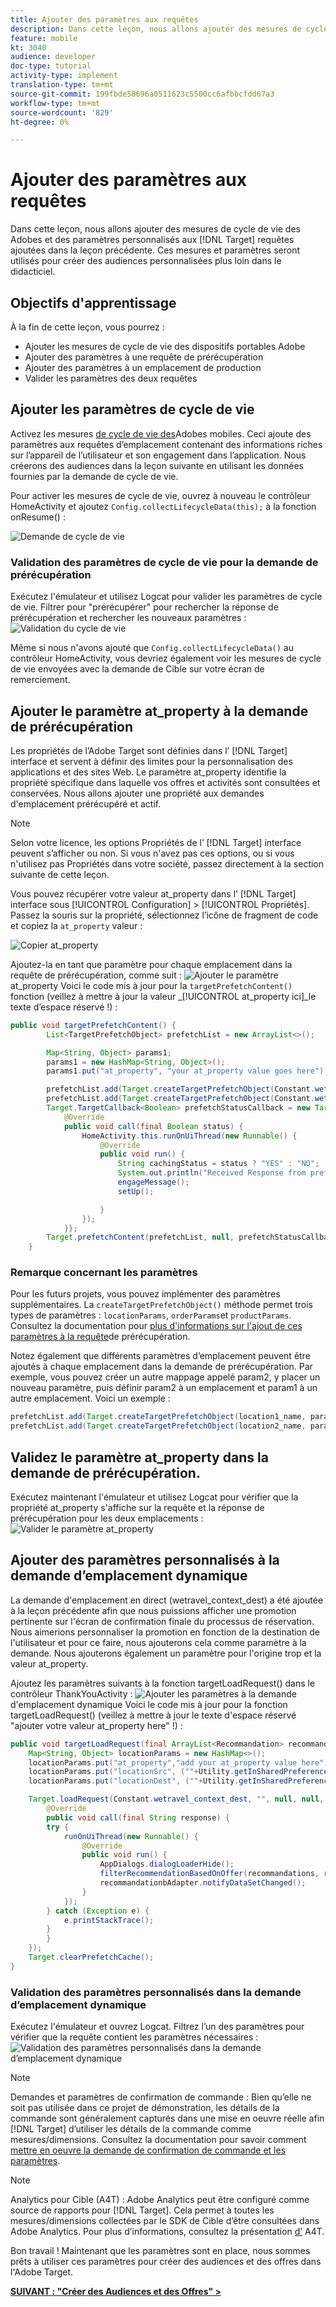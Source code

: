 ```yaml
---
title: Ajouter des paramètres aux requêtes
description: Dans cette leçon, nous allons ajouter des mesures de cycle de vie des Adobes et des paramètres personnalisés aux demandes de Cible ajoutées dans la leçon précédente. Ces mesures et paramètres seront utilisés pour créer des audiences personnalisées plus loin dans le didacticiel.
feature: mobile
kt: 3040
audience: developer
doc-type: tutorial
activity-type: implement
translation-type: tm+mt
source-git-commit: 199fbde58696a0511623c5500cc6afbbcfdd67a3
workflow-type: tm+mt
source-wordcount: '829'
ht-degree: 0%

---
```



# Ajouter des paramètres aux requêtes

Dans cette leçon, nous allons ajouter des mesures de cycle de vie des Adobes et des paramètres personnalisés aux [!DNL Target] requêtes ajoutées dans la leçon précédente. Ces mesures et paramètres seront utilisés pour créer des audiences personnalisées plus loin dans le didacticiel.

## Objectifs d&#39;apprentissage

À la fin de cette leçon, vous pourrez :

* Ajouter les mesures de cycle de vie des dispositifs portables Adobe
* Ajouter des paramètres à une requête de prérécupération
* Ajouter des paramètres à un emplacement de production
* Valider les paramètres des deux requêtes

## Ajouter les paramètres de cycle de vie

Activez les mesures [de cycle de vie des](https://docs.adobe.com/content/help/en/mobile-services/android/metrics.html)Adobes mobiles. Ceci ajoute des paramètres aux requêtes d’emplacement contenant des informations riches sur l’appareil de l’utilisateur et son engagement dans l’application. Nous créerons des audiences dans la leçon suivante en utilisant les données fournies par la demande de cycle de vie.

Pour activer les mesures de cycle de vie, ouvrez à nouveau le contrôleur HomeActivity et ajoutez `Config.collectLifecycleData(this);` à la fonction onResume() :

![Demande de cycle de vie](assets/lifecycle_code.jpg)

### Validation des paramètres de cycle de vie pour la demande de prérécupération

Exécutez l&#39;émulateur et utilisez Logcat pour valider les paramètres de cycle de vie. Filtrer pour &quot;prérécupérer&quot; pour rechercher la réponse de prérécupération et rechercher les nouveaux paramètres :
![Validation du cycle de vie](assets/lifecycle_validation.jpg)

Même si nous n&#39;avons ajouté que `Config.collectLifecycleData()` au contrôleur HomeActivity, vous devriez également voir les mesures de cycle de vie envoyées avec la demande de Cible sur votre écran de remerciement.

## Ajouter le paramètre at_property à la demande de prérécupération

Les propriétés de l’Adobe Target sont définies dans l’ [!DNL Target] interface et servent à définir des limites pour la personnalisation des applications et des sites Web. Le paramètre at_property identifie la propriété spécifique dans laquelle vos offres et activités sont consultées et conservées. Nous allons ajouter une propriété aux demandes d&#39;emplacement prérécupéré et actif.

>[!NOTE]
>
>Selon votre licence, les options Propriétés de l’ [!DNL Target] interface peuvent s’afficher ou non. Si vous n&#39;avez pas ces options, ou si vous n&#39;utilisez pas Propriétés dans votre société, passez directement à la section suivante de cette leçon.

Vous pouvez récupérer votre valeur at_property dans l’ [!DNL Target] interface sous [!UICONTROL Configuration] > [!UICONTROL Propriétés].  Passez la souris sur la propriété, sélectionnez l’icône de fragment de code et copiez la `at_property` valeur :

![Copier at_property](assets/at_property_interface.jpg)

Ajoutez-la en tant que paramètre pour chaque emplacement dans la requête de prérécupération, comme suit :
![Ajouter le paramètre](assets/params_at_property.jpg)at_property Voici le code mis à jour pour la `targetPrefetchContent()` fonction (veillez à mettre à jour la valeur _[!UICONTROL at_property ici]_le texte d’espace réservé !) :

```java
public void targetPrefetchContent() {
        List<TargetPrefetchObject> prefetchList = new ArrayList<>();

        Map<String, Object> params1;
        params1 = new HashMap<String, Object>();
        params1.put("at_property", "your at_property value goes here");

        prefetchList.add(Target.createTargetPrefetchObject(Constant.wetravel_engage_home, params1));
        prefetchList.add(Target.createTargetPrefetchObject(Constant.wetravel_engage_search, params1));
        Target.TargetCallback<Boolean> prefetchStatusCallback = new Target.TargetCallback<Boolean>() {
            @Override
            public void call(final Boolean status) {
                HomeActivity.this.runOnUiThread(new Runnable() {
                    @Override
                    public void run() {
                        String cachingStatus = status ? "YES" : "NO";
                        System.out.println("Received Response from prefetch : " + cachingStatus);
                        engageMessage();
                        setUp();

                    }
                });
            }};
        Target.prefetchContent(prefetchList, null, prefetchStatusCallback);
    }
```

### Remarque concernant les paramètres

Pour les futurs projets, vous pouvez implémenter des paramètres supplémentaires. La `createTargetPrefetchObject()` méthode permet trois types de paramètres : `locationParams`, `orderParams`et `productParams`. Consultez la documentation pour [plus d&#39;informations sur l&#39;ajout de ces paramètres à la requête](https://docs.adobe.com/content/help/en/mobile-services/android/target-android/c-mob-target-prefetch-android.html)de prérécupération.

Notez également que différents paramètres d’emplacement peuvent être ajoutés à chaque emplacement dans la demande de prérécupération. Par exemple, vous pouvez créer un autre mappage appelé param2, y placer un nouveau paramètre, puis définir param2 à un emplacement et param1 à un autre emplacement. Voici un exemple :

```java
prefetchList.add(Target.createTargetPrefetchObject(location1_name, params1);
prefetchList.add(Target.createTargetPrefetchObject(location2_name, params2);
```

## Validez le paramètre at_property dans la demande de prérécupération.

Exécutez maintenant l&#39;émulateur et utilisez Logcat pour vérifier que la propriété at_property s&#39;affiche sur la requête et la réponse de prérécupération pour les deux emplacements :
![Valider le paramètre at_property](assets/parameters_at_property_validation.jpg)

## Ajouter des paramètres personnalisés à la demande d’emplacement dynamique

La demande d&#39;emplacement en direct (wetravel_context_dest) a été ajoutée à la leçon précédente afin que nous puissions afficher une promotion pertinente sur l&#39;écran de confirmation finale du processus de réservation. Nous aimerions personnaliser la promotion en fonction de la destination de l&#39;utilisateur et pour ce faire, nous ajouterons cela comme paramètre à la demande. Nous ajouterons également un paramètre pour l&#39;origine trop et la valeur at_property.

Ajoutez les paramètres suivants à la fonction targetLoadRequest() dans le contrôleur ThankYouActivity :
![Ajouter les paramètres à la demande](assets/parameters_live_location.jpg)d&#39;emplacement dynamique Voici le code mis à jour pour la fonction targetLoadRequest() (veillez à mettre à jour le texte d&#39;espace réservé &quot;ajouter votre valeur at_property here&quot; !) :

```java
public void targetLoadRequest(final ArrayList<Recommandation> recommandations) {
    Map<String, Object> locationParams = new HashMap<>();
    locationParams.put("at_property","add your at_property value here");
    locationParams.put("locationSrc", (""+Utility.getInSharedPreference(ThankYouActivity.this,Constant.departure,"")));
    locationParams.put("locationDest", (""+Utility.getInSharedPreference(ThankYouActivity.this,Constant.destination,"")));

    Target.loadRequest(Constant.wetravel_context_dest, "", null, null, locationParams, new Target.TargetCallback<String>() {
        @Override
        public void call(final String response) {
        try {
            runOnUiThread(new Runnable() {
                @Override
                public void run() {
                    AppDialogs.dialogLoaderHide();
                    filterRecommendationBasedOnOffer(recommandations, response);
                    recommandationbAdapter.notifyDataSetChanged();
                }
            });
        } catch (Exception e) {
            e.printStackTrace();
        }
        }
    });
    Target.clearPrefetchCache();
}
```

### Validation des paramètres personnalisés dans la demande d’emplacement dynamique

Exécutez l&#39;émulateur et ouvrez Logcat. Filtrez l’un des paramètres pour vérifier que la requête contient les paramètres nécessaires :
![Validation des paramètres personnalisés dans la demande d’emplacement dynamique](assets/parameters_live_location_validation.jpg)

>[!NOTE]
>
>Demandes et paramètres de confirmation de commande : Bien qu’elle ne soit pas utilisée dans ce projet de démonstration, les détails de la commande sont généralement capturés dans une mise en oeuvre réelle afin [!DNL Target] d’utiliser les détails de la commande comme mesures/dimensions. Consultez la documentation pour savoir comment [mettre en oeuvre la demande de confirmation de commande et les paramètres](https://docs.adobe.com/content/help/en/mobile-services/android/target-android/c-target-methods.html).

>[!NOTE]
>
>Analytics pour Cible (A4T) : Adobe Analytics peut être configuré comme source de rapports pour [!DNL Target]. Cela permet à toutes les mesures/dimensions collectées par le SDK de Cible d’être consultées dans Adobe Analytics. Pour plus d’informations, consultez la présentation [d’](https://docs.adobe.com/content/help/en/target/using/integrate/a4t/a4t.html) A4T.

Bon travail ! Maintenant que les paramètres sont en place, nous sommes prêts à utiliser ces paramètres pour créer des audiences et des offres dans l&#39;Adobe Target.

**[SUIVANT : &quot;Créer des Audiences et des Offres&quot; >](create-audiences-and-offers.md)**
